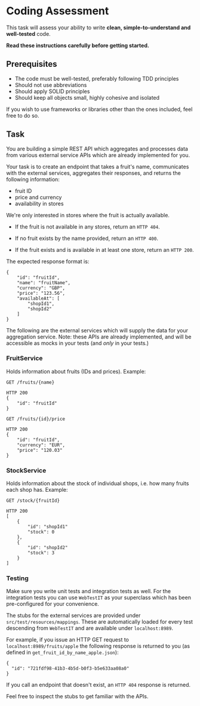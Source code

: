 # Coding Assessment

This task will assess your ability to write **clean, simple-to-understand and
well-tested** code. 

**Read these instructions carefully before getting started.**

## Prerequisites

* The code must be well-tested, preferably following TDD principles
* Should not use abbreviations
* Should apply SOLID principles
* Should keep all objects small, highly cohesive and isolated

If you wish to use frameworks or libraries other than the ones included, feel free to do so.

## Task

You are building a simple REST API which aggregates and processes data from
various external service APIs which are already implemented for you.

Your task is to create an endpoint that takes a fruit's name, communicates with
the external services, aggregates their responses, and returns
the following information:

* fruit ID
* price and currency
* availability in stores

We're only interested in stores where the fruit is actually available.

* If the fruit is not available in any stores, return an `HTTP 404`.

* If no fruit exists by the name provided, return an `HTTP 400`.

* If the fruit exists and is available in at least one store, return an `HTTP 200`.

The expected response format is:

```
{
    "id": "fruitId",
    "name": "fruitName",
    "currency": "GBP",
    "price": "123.56",
    "availableAt": [
        "shopId1",
        "shopId2"
    ]
}
```

The following are the external services which will supply the data for your aggregation service. Note: these APIs are already implemented, and will be accessible as mocks in your tests (and _only_ in your tests.)

### FruitService

Holds information about fruits (IDs and prices). Example:

```
GET /fruits/{name}

HTTP 200
{
    "id": "fruitId"
}

GET /fruits/{id}/price

HTTP 200
{
    "id": "fruitId",
    "currency": "EUR",
    "price": "120.03"
}
```

### StockService

Holds information about the stock of individual shops, i.e. how many fruits
each shop has. Example:

```
GET /stock/{fruitId}

HTTP 200
[
    {
        "id": "shopId1"
        "stock": 0
    },
    {
        "id": "shopId2"
        "stock": 3
    }
]
```

### Testing

Make sure you write unit tests and integration tests as well. For the integration tests
you can use `WebTestIT` as your superclass which has been pre-configured for your convenience.

The stubs for the external services are provided under `src/test/resources/mappings`.
These are automatically loaded for every test descending from `WebTestIT` and are available
under `localhost:8989`.

For example, if you issue an HTTP GET request to `localhost:8989/fruits/apple`
the following response is returned to you (as defined in `get_fruit_id_by_name_apple.json`):

```
{
  "id": "721fdf98-41b3-4b5d-b0f3-b5e633aa08a0"
}
```

If you call an endpoint that doesn't exist, an `HTTP 404` response is returned.

Feel free to inspect the stubs to get familiar with the APIs.
